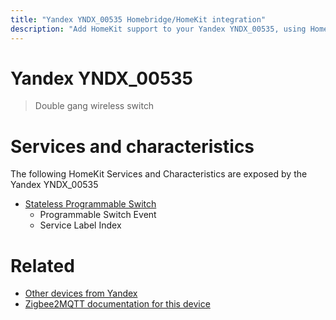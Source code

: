 ```yaml
---
title: "Yandex YNDX_00535 Homebridge/HomeKit integration"
description: "Add HomeKit support to your Yandex YNDX_00535, using Homebridge, Zigbee2MQTT and homebridge-z2m."
---
```

<!---
This file has been GENERATED using src/docgen/docgen.ts
DO NOT EDIT THIS FILE MANUALLY!
-->
# Yandex YNDX_00535
> Double gang wireless switch


# Services and characteristics
The following HomeKit Services and Characteristics are exposed by
the Yandex YNDX_00535

* [Stateless Programmable Switch](../../action.md)
  * Programmable Switch Event
  * Service Label Index


# Related
* [Other devices from Yandex](../index.md#yandex)
* [Zigbee2MQTT documentation for this device](https://www.zigbee2mqtt.io/devices/YNDX_00535.html)